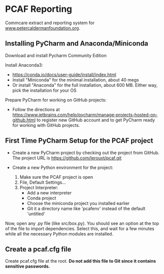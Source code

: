 PCAF Reporting
==============

Commcare extract and reporting system for www.petercaldermanfoundation.org.

Installing PyCharm and Anaconda/Miniconda
--------
Download and install Pycharm Community Edition

Install Anaconda3:
* https://conda.io/docs/user-guide/install/index.html
* Install "Miniconda" for the minimal installation, about 40 megs
* Or install "Anaconda" for the full installation, about 600 MB.
   Either way, pick the installation for your OS

Prepare PyCharm for working on GitHub projects:
* Follow the directions at https://www.jetbrains.com/help/pycharm/manage-projects-hosted-on-github.html
 to register new GitHub account and to get PyCharm ready for working with GitHub projects.

First Time PyCharm Setup for the PCAF project
-----
* Create a new PyCharm project by checking out the project from GitHub.
The project URL is https://github.com/lerouxt/pcaf.git

* Create a new Python environment for the project:
  1. Make sure the PCAF project is open
  1. File, Default Settings...
  1. Project Interpreter:
      * Add a new interpreter
      * Conda project
      * Choose the miniconda project you installed earlier
      * Git it a directory name like 'pcafenv' instead of the default 'untitled'
  
Now, open any .py file (like src/box.py).  You should see an option at the
top of the file to import dependencies.  Select this, and wait for a few minutes
while all the necessary Python modules are installed.

Create a pcaf.cfg file
-----
Create pcaf.cfg file at the root. **Do not add this file to Git since
it contains sensitive passwords.**
